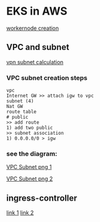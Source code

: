 # EKS in AWS

[workernode creation](https://docs.aws.amazon.com/eks/latest/userguide/launch-workers.html)


## VPC and subnet

[vpn subnet calculation](http://www.vlsm-calc.net/)


### VPC subnet creation steps

```
vpc
Internet GW >> attach igw to vpc
subnet (4)
Nat GW
route table  
# public
>> add route 
1) add two public
>> subnet association
1) 0.0.0.0/0 > igw
```

### see the diagram:

[VPC Subnet png 1]() 

[VPC Subnet png 2]()


## ingress-controller

[link 1](https://aws.amazon.com/blogs/opensource/kubernetes-ingress-aws-alb-ingress-controller/)
[link 2](https://github.com/kubernetes-sigs/aws-alb-ingress-controller/blob/master/docs/guide/ingress/annotation.md)